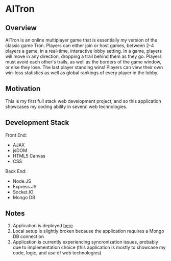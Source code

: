 # AITron

## Overview

AITron is an online multiplayer game that is essentially my version of the classic game Tron. Players can either join or host games, between 2-4 players a game, in a real-time, interactive lobby setting. In a game, players will move in any direction, dropping a trail behind them as they go. Players must avoid each other's trails, as well as the borders of the game window, or else they lose. The last player standing wins! Players can view their own win-loss statistics as well as global rankings of every player in the lobby.

## Motivation

This is my first full stack web development project, and so this application showcases my coding ability in several web technologies.

## Development Stack

Front End:
* AJAX
* jsDOM
* HTML5 Canvas
* CSS

Back End:
* Node.JS
* Express.JS
* Socket.IO
* Mongo DB

## Notes

1. Application is deployed [here](https://aitron.herokuapp.com/)
2. Local setup is slightly broken because the application requires a Mongo DB connection
3. Application is currently experiencing syncronization issues, probably due to implementation choice (this application is mostly to showcase my code, logic, and use of web technologies)